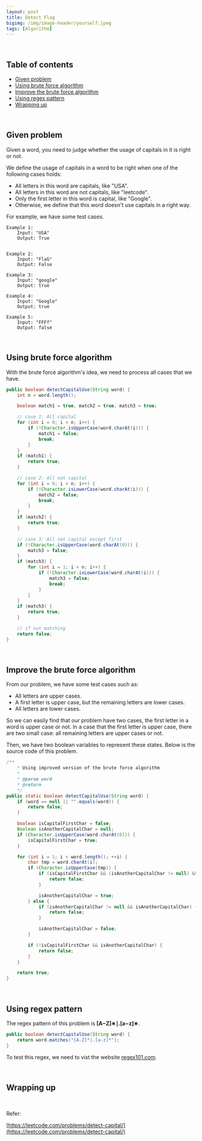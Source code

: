 ```yaml
---
layout: post
title: Detect Flag
bigimg: /img/image-header/yourself.jpeg
tags: [Algorithm]
---
```




<br>

## Table of contents
- [Given problem](#given-problem)
- [Using brute force algorithm ](#using-brute-force-algorithm)
- [Improve the brute force algorithm](#improve-the-brute-force-algorithm)
- [Using regex pattern](#using-regex-pattern)
- [Wrapping up](#wrapping-up)


<br>

## Given problem

Given a word, you need to judge whether the usage of capitals in it is right or not.

We define the usage of capitals in a word to be right when one of the following cases holds:
- All letters in this word are capitals, like "USA".
- All letters in this word are not capitals, like "leetcode".
- Only the first letter in this word is capital, like "Google".
- Otherwise, we define that this word doesn't use capitals in a right way.

For example, we have some test cases.

```
Example 1:
    Input: "USA"
    Output: True
 

Example 2:
    Input: "FlaG"
    Output: False

Example 3:
    Input: "google"
    Output: true

Example 4:
    Input: "Google"
    Output: true

Example 5:
    Input: "FFFf"
    Output: false

```


<br>

## Using brute force algorithm 

With the brute force algorithm's idea, we need to process all cases that we have.

```java
public boolean detectCapitalUse(String word) {
    int n = word.length();

    boolean match1 = true, match2 = true, match3 = true;

    // case 1: All capital
    for (int i = 0; i < n; i++) {
        if (!Character.isUpperCase(word.charAt(i))) {
            match1 = false;
            break;
        }
    }
    if (match1) {
        return true;
    }

    // case 2: All not capital
    for (int i = 0; i < n; i++) {
        if (!Character.isLowerCase(word.charAt(i))) {
            match2 = false;
            break;
        }
    }
    if (match2) {
        return true;
    }

    // case 3: All not capital except first
    if (!Character.isUpperCase(word.charAt(0))) {
        match3 = false;
    }
    if (match3) {
        for (int i = 1; i < n; i++) {
            if (!Character.isLowerCase(word.charAt(i))) {
                match3 = false;
                break;
            }
        }
    }
    if (match3) {
        return true;
    }

    // if not matching
    return false;
}
```


<br>

## Improve the brute force algorithm

From our problem, we have some test cases such as:
- All letters are upper cases.
- A first letter is upper case, but the remaining letters are lower cases.
- All letters are lower cases.

So we can easily find that our problem have two cases, the first letter in a word is upper case or not. In a case that the first letter is upper case, there are two small case: all remaining letters are upper cases or not.

Then, we have two boolean variables to represent these states. Below is the source code of this problem.

```java
/**
    * Using improved version of the brute force algorithm
    *
    * @param word
    * @return
    */
public static boolean detectCapitalUse(String word) {
    if (word == null || "".equals(word)) {
        return false;
    }

    boolean isCapitalFirstChar = false;
    Boolean isAnotherCapitalChar = null;
    if (Character.isUpperCase(word.charAt(0))) {
        isCapitalFirstChar = true;
    }

    for (int i = 1; i < word.length(); ++i) {
        char tmp = word.charAt(i);
        if (Character.isUpperCase(tmp)) {
            if (isCapitalFirstChar && (isAnotherCapitalChar != null) && !isAnotherCapitalChar) {
                return false;
            }

            isAnotherCapitalChar = true;
        } else {
            if (isAnotherCapitalChar != null && isAnotherCapitalChar) {
                return false;
            }

            isAnotherCapitalChar = false;
        }

        if (!isCapitalFirstChar && isAnotherCapitalChar) {
            return false;
        }
    }

    return true;
}
```

<br>

## Using regex pattern

The regex pattern of this problem is **[A−Z]∗∣.[a−z]∗**.

```java
public boolean detectCapitalUse(String word) {
    return word.matches("[A-Z]*|.[a-z]*");
}
```

To test this regex, we need to vist the website [regex101.com](https://regex101.com/).

<br>

## Wrapping up




<br>

Refer:

[https://leetcode.com/problems/detect-capital/](https://leetcode.com/problems/detect-capital/)